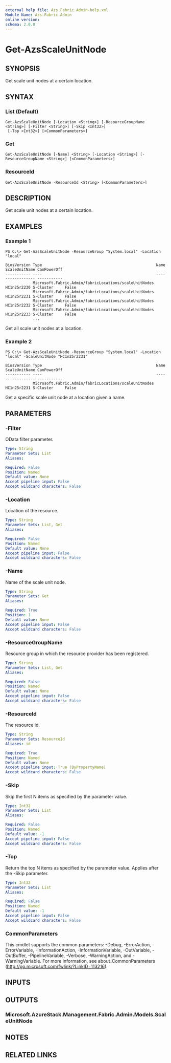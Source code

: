 ```yaml
---
external help file: Azs.Fabric.Admin-help.xml
Module Name: Azs.Fabric.Admin
online version: 
schema: 2.0.0
---
```


# Get-AzsScaleUnitNode

## SYNOPSIS
Get scale unit nodes at a certain location.

## SYNTAX

### List (Default)
```
Get-AzsScaleUnitNode [-Location <String>] [-ResourceGroupName <String>] [-Filter <String>] [-Skip <Int32>]
 [-Top <Int32>] [<CommonParameters>]
```

### Get
```
Get-AzsScaleUnitNode [-Name] <String> [-Location <String>] [-ResourceGroupName <String>] [<CommonParameters>]
```

### ResourceId
```
Get-AzsScaleUnitNode -ResourceId <String> [<CommonParameters>]
```

## DESCRIPTION
Get scale unit nodes at a certain location.

## EXAMPLES

### Example 1
```
PS C:\> Get-AzsScaleUnitNode -ResourceGroup "System.local" -Location "local"

BiosVersion Type                                                  Name        ScaleUnitName CanPowerOff
----------- ----                                                  ----        ------------- -----------
            Microsoft.Fabric.Admin/fabricLocations/scaleUnitNodes HC1n25r2230 S-Cluster     False
            Microsoft.Fabric.Admin/fabricLocations/scaleUnitNodes HC1n25r2231 S-Cluster     False
            Microsoft.Fabric.Admin/fabricLocations/scaleUnitNodes HC1n25r2232 S-Cluster     False
            Microsoft.Fabric.Admin/fabricLocations/scaleUnitNodes HC1n25r2233 S-Cluster     False
            ...
```

Get all scale unit nodes at a location.

### Example 2
```
PS C:\> Get-AzsScaleUnitNode -ResourceGroup "System.local" -Location "local" -ScaleUnitNode "HC1n25r2231"

BiosVersion Type                                                  Name        ScaleUnitName CanPowerOff
----------- ----                                                  ----        ------------- -----------
            Microsoft.Fabric.Admin/fabricLocations/scaleUnitNodes HC1n25r2231 S-Cluster     False
```

Get a specific scale unit node at a location given a name.

## PARAMETERS

### -Filter
OData filter parameter.

```yaml
Type: String
Parameter Sets: List
Aliases: 

Required: False
Position: Named
Default value: None
Accept pipeline input: False
Accept wildcard characters: False
```

### -Location
Location of the resource.

```yaml
Type: String
Parameter Sets: List, Get
Aliases: 

Required: False
Position: Named
Default value: None
Accept pipeline input: False
Accept wildcard characters: False
```

### -Name
Name of the scale unit node.

```yaml
Type: String
Parameter Sets: Get
Aliases: 

Required: True
Position: 1
Default value: None
Accept pipeline input: False
Accept wildcard characters: False
```

### -ResourceGroupName
Resource group in which the resource provider has been registered.

```yaml
Type: String
Parameter Sets: List, Get
Aliases: 

Required: False
Position: Named
Default value: None
Accept pipeline input: False
Accept wildcard characters: False
```

### -ResourceId
The resource id.

```yaml
Type: String
Parameter Sets: ResourceId
Aliases: id

Required: True
Position: Named
Default value: None
Accept pipeline input: True (ByPropertyName)
Accept wildcard characters: False
```

### -Skip
Skip the first N items as specified by the parameter value.

```yaml
Type: Int32
Parameter Sets: List
Aliases: 

Required: False
Position: Named
Default value: -1
Accept pipeline input: False
Accept wildcard characters: False
```

### -Top
Return the top N items as specified by the parameter value.
Applies after the -Skip parameter.

```yaml
Type: Int32
Parameter Sets: List
Aliases: 

Required: False
Position: Named
Default value: -1
Accept pipeline input: False
Accept wildcard characters: False
```

### CommonParameters
This cmdlet supports the common parameters: -Debug, -ErrorAction, -ErrorVariable, -InformationAction, -InformationVariable, -OutVariable, -OutBuffer, -PipelineVariable, -Verbose, -WarningAction, and -WarningVariable. For more information, see about_CommonParameters (http://go.microsoft.com/fwlink/?LinkID=113216).

## INPUTS

## OUTPUTS

### Microsoft.AzureStack.Management.Fabric.Admin.Models.ScaleUnitNode

## NOTES

## RELATED LINKS

